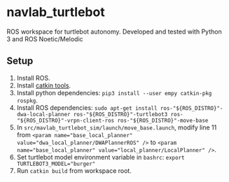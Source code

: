 # navlab_turtlebot

ROS workspace for turtlebot autonomy. Developed and tested with Python 3 and ROS Noetic/Melodic

## Setup
1. Install ROS.
2. Install [catkin tools](https://catkin-tools.readthedocs.io/en/latest/installing.html).
3. Install python dependencies: `pip3 install --user empy catkin-pkg rospkg`.
4. Install ROS dependencies: `sudo apt-get install ros-"${ROS_DISTRO}"-dwa-local-planner ros-"${ROS_DISTRO}"-turtlebot3 ros-"${ROS_DISTRO}"-vrpn-client-ros ros-"${ROS_DISTRO}"-move-base`
4. In `src/mavlab_turtlebot_sim/launch/move_base.launch`, modify line 11 from `<param name="base_local_planner" value="dwa_local_planner/DWAPlannerROS" />` to `<param name="base_local_planner" value="local_planner/LocalPlanner" />`.
5. Set turtlebot model environment variable in `bashrc`: `export TURTLEBOT3_MODEL="burger"` 
6. Run `catkin build` from workspace root.

